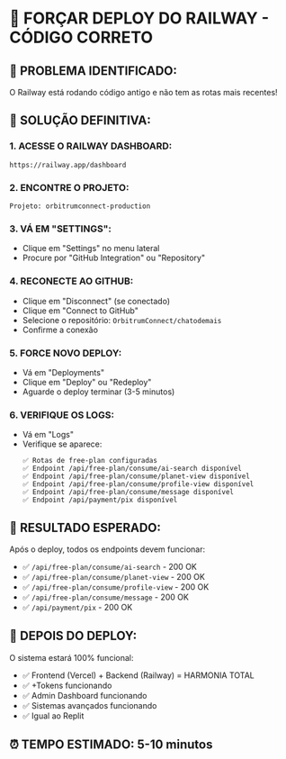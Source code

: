 # 🚀 FORÇAR DEPLOY DO RAILWAY - CÓDIGO CORRETO

## 🎯 PROBLEMA IDENTIFICADO:
O Railway está rodando código antigo e não tem as rotas mais recentes!

## 🔧 SOLUÇÃO DEFINITIVA:

### 1. ACESSE O RAILWAY DASHBOARD:
```
https://railway.app/dashboard
```

### 2. ENCONTRE O PROJETO:
```
Projeto: orbitrumconnect-production
```

### 3. VÁ EM "SETTINGS":
- Clique em "Settings" no menu lateral
- Procure por "GitHub Integration" ou "Repository"

### 4. RECONECTE AO GITHUB:
- Clique em "Disconnect" (se conectado)
- Clique em "Connect to GitHub"
- Selecione o repositório: `OrbitrumConnect/chatodemais`
- Confirme a conexão

### 5. FORCE NOVO DEPLOY:
- Vá em "Deployments"
- Clique em "Deploy" ou "Redeploy"
- Aguarde o deploy terminar (3-5 minutos)

### 6. VERIFIQUE OS LOGS:
- Vá em "Logs"
- Verifique se aparece:
  ```
  ✅ Rotas de free-plan configuradas
  ✅ Endpoint /api/free-plan/consume/ai-search disponível
  ✅ Endpoint /api/free-plan/consume/planet-view disponível
  ✅ Endpoint /api/free-plan/consume/profile-view disponível
  ✅ Endpoint /api/free-plan/consume/message disponível
  ✅ Endpoint /api/payment/pix disponível
  ```

## 🎯 RESULTADO ESPERADO:
Após o deploy, todos os endpoints devem funcionar:
- ✅ `/api/free-plan/consume/ai-search` - 200 OK
- ✅ `/api/free-plan/consume/planet-view` - 200 OK
- ✅ `/api/free-plan/consume/profile-view` - 200 OK
- ✅ `/api/free-plan/consume/message` - 200 OK
- ✅ `/api/payment/pix` - 200 OK

## 🚀 DEPOIS DO DEPLOY:
O sistema estará 100% funcional:
- ✅ Frontend (Vercel) + Backend (Railway) = HARMONIA TOTAL
- ✅ +Tokens funcionando
- ✅ Admin Dashboard funcionando
- ✅ Sistemas avançados funcionando
- ✅ Igual ao Replit

## ⏰ TEMPO ESTIMADO: 5-10 minutos 